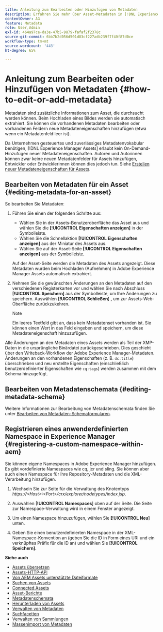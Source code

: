 ```yaml
---
title: Anleitung zum Bearbeiten oder Hinzufügen von Metadaten
description: Erfahren Sie mehr über Asset-Metadaten in [!DNL Experience Manager Assets] und lernen Sie die verschiedenen Bearbeitungsmöglichkeiten kennen.
contentOwner: AG
feature: Metadata
role: User,Admin
exl-id: 464a97ce-da3e-47b5-9879-fafaf2f2378c
source-git-commit: 6bb7b2d056d501d83cf227adb239f7f40f87d0ce
workflow-type: tm+mt
source-wordcount: '443'
ht-degree: 65%

---
```


# Anleitung zum Bearbeiten oder Hinzufügen von Metadaten {#how-to-edit-or-add-metadata}

Metadaten sind zusätzliche Informationen zum Asset, die durchsucht werden können. Beim Hochladen eines Bildes werden sie automatisch extrahiert. Sie können die vorhandenen Metadaten bearbeiten oder vorhandenen Feldern neue Metadateneigenschaften hinzufügen (etwa wenn ein Metadatenfeld leer ist).

Da Unternehmen gesteuertes und zuverlässiges Metadatenvokabular benötigen, [!DNL Experience Manager Assets] erlaubt kein On-Demand-Hinzufügen neuer Metadateneigenschaften. Autoren und Autorinnen können zwar keine neuen Metadatenfelder für Assets hinzufügen, Entwickler oder Entwicklerinnen können dies jedoch tun. Siehe [Erstellen neuer Metadateneigenschaften für Assets](meta-edit.md#editing-metadata-schema).

## Bearbeiten von Metadaten für ein Asset {#editing-metadata-for-an-asset}

So bearbeiten Sie Metadaten:

1. Führen Sie einen der folgenden Schritte aus:

   * Wählen Sie in der Assets-Benutzeroberfläche das Asset aus und wählen Sie die **[!UICONTROL Eigenschaften anzeigen]** in der Symbolleiste.
   * Wählen Sie die Schnellaktion **[!UICONTROL Eigenschaften anzeigen]** aus der Miniatur des Assets aus.
   * Wählen Sie auf der Asset-Seite **[!UICONTROL Eigenschaften anzeigen]** aus der Symbolleiste.

   Auf der Asset-Seite werden die Metadaten des Assets angezeigt. Diese Metadaten wurden beim Hochladen (Aufnehmen) in Adobe Experience Manager Assets automatisch extrahiert.

1. Nehmen Sie die gewünschten Änderungen an den Metadaten auf den verschiedenen Registerkarten vor und wählen Sie nach Abschluss **[!UICONTROL Speichern]** aus der Symbolleiste, um Ihre Änderungen zu speichern. Auswählen **[!UICONTROL Schließen]** , um zur Assets-Web-Oberfläche zurückzukehren.

   >[!NOTE]
   >
   >Ein leeres Textfeld gibt an, dass kein Metadatenset vorhanden ist. Sie können einen Wert in das Feld eingeben und speichern, um diese Metadateneigenschaft hinzuzufügen.

Alle Änderungen an den Metadaten eines Assets werden als Teil der XMP-Daten in die ursprüngliche Binärdatei zurückgeschrieben. Dies geschieht über den Writeback-Workflow der Adobe Experience Manager-Metadaten. Änderungen an den vorhandenen Eigenschaften (z. B. `dc:title`) überschrieben und neu erstellte Eigenschaften (einschließlich benutzerdefinierter Eigenschaften wie `cq:tags`) werden zusammen mit dem Schema hinzugefügt.

<!-- XMP write-back is supported and enabled for the platforms and file formats described in technical requirements. -->

## Bearbeiten von Metadatenschemata {#editing-metadata-schema}

Weitere Informationen zur Bearbeitung von Metadatenschemata finden Sie unter [Bearbeiten von Metadaten-Schemaformularen](metadata-schemas.md#edit-metadata-schema-forms).

## Registrieren eines anwenderdefinierten Namespace in Experience Manager {#registering-a-custom-namespace-within-aem}

Sie können eigene Namespaces in Adobe Experience Manager hinzufügen. Es gibt vordefinierte Namespaces wie cq, jcr und sling. Sie können aber auch einen Namespace für Ihre Repository-Metadaten und die XML-Verarbeitung hinzufügen.

1. Wechseln Sie zur Seite für die Verwaltung des Knotentyps *https://&lt;Host>:&lt;Port>/crx/explorer/nodetypes/index.jsp*.
1. Auswählen **[!UICONTROL Namespaces]** oben auf der Seite. Die Seite zur Namespace-Verwaltung wird in einem Fenster angezeigt.

1. Um einen Namespace hinzuzufügen, wählen Sie **[!UICONTROL Neu]** unten.
1. Geben Sie einen benutzerdefinierten Namespace in der XML-Namespace-Konvention an (geben Sie die ID in Form eines URI und ein verknüpftes Präfix für die ID an) und wählen Sie **[!UICONTROL Speichern]**.

**Siehe auch**

* [Assets übersetzen](translate-assets.md)
* [Assets-HTTP-API](mac-api-assets.md)
* [Von AEM Assets unterstützte Dateiformate](file-format-support.md)
* [Suchen von Assets](search-assets.md)
* [Connected Assets](use-assets-across-connected-assets-instances.md)
* [Asset-Berichte](asset-reports.md)
* [Metadatenschemata](metadata-schemas.md)
* [Herunterladen von Assets](download-assets-from-aem.md)
* [Verwalten von Metadaten](manage-metadata.md)
* [Suchfacetten](search-facets.md)
* [Verwalten von Sammlungen](manage-collections.md)
* [Massenimport von Metadaten](metadata-import-export.md)
